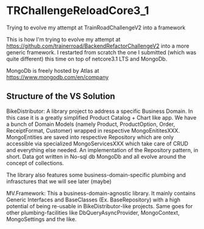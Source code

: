 # TRChallengeReloadCore3_1
Trying to evolve my attempt at TrainRoadChallengeV2 into a framework

This is how I'm trying to evolve my attempt at https://github.com/trainerroad/BackendRefactorChallengeV2 into a more generic framework.
I restarted from scratch the one I submitted (which was quite different) this time on top of netcore3.1 LTS and MongoDb.

MongoDb is freely hosted by Atlas at https://www.mongodb.com/en/company

## Structure of the VS Solution ##

BikeDistributor: 
A library project to address a specific Business Domain.
In this case it is a greatly simplified Product Catalog + Chart like app.
We have a bunch of Domain Models (namely Product, ProductOption, Order, ReceiptFormat, Customer) wrapped in respective MongoEnititesXXX.
MongoEntities are saved into respective Repository<MongoEntityXXX> which are only accessible via specialized MongoServicesXXX which take care of CRUD
  and everything else needed. An implementation of the Repository pattern, in short. Data got written in No-sql db MongoDb and all evolve around the concept 
  of collections.
  
The library also features some business-domain-specific plumbing and infrasctures that we will see later (maybe) 

MV.Framework:
This a business-domain-agnostic library.
  It mainly contains Generic Interfaces and BaseClasses (Ex. BaseRepository) with a high potential of being re-usable in BikeDistributor-like projects.
  Same goes for other plumbing-facilities like DbQueryAsyncProvider, MongoContext, MongoSettings and the like. 
